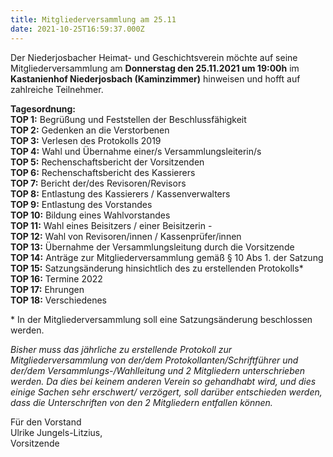 ```yaml
---
title: Mitgliederversammlung am 25.11
date: 2021-10-25T16:59:37.000Z
---
```

Der Niederjosbacher Heimat- und Geschichtsverein möchte auf seine Mitgliederversammlung am **Donnerstag den 25.11.2021 um 19:00h** im **Kastanienhof Niederjosbach (Kaminzimmer)** hinweisen und hofft auf zahlreiche Teilnehmer.

**Tagesordnung:**  
**TOP 1:** Begrüßung und Feststellen der Beschlussfähigkeit  
**TOP 2:** Gedenken an die Verstorbenen  
**TOP 3:** Verlesen des Protokolls 2019  
**TOP 4:** Wahl und Übernahme einer/s Versammlungsleiterin/s  
**TOP 5:** Rechenschaftsbericht der Vorsitzenden  
**TOP 6:** Rechenschaftsbericht des Kassierers  
**TOP 7:** Bericht der/des Revisoren/Revisors  
**TOP 8:** Entlastung des Kassierers / Kassenverwalters  
**TOP 9:** Entlastung des Vorstandes  
**TOP 10:** Bildung eines Wahlvorstandes  
**TOP 11:** Wahl eines Beisitzers / einer Beisitzerin  -  
**TOP 12:** Wahl von Revisoren/innen / Kassenprüfer/innen  
**TOP 13:** Übernahme der Versammlungsleitung durch die Vorsitzende  
**TOP 14:** Anträge zur Mitgliederversammlung gemäß § 10 Abs 1. der Satzung  
**TOP 15:** Satzungsänderung hinsichtlich des zu erstellenden Protokolls\*  
**TOP 16:** Termine 2022  
**TOP 17:** Ehrungen  
**TOP 18:** Verschiedenes  

\* In der Mitgliederversammlung soll eine Satzungsänderung beschlossen werden.

*Bisher muss das jährliche zu erstellende Protokoll zur Mitgliederversammlung von der/dem Protokollanten/Schriftführer und der/dem Versammlungs-/Wahlleitung und 2 Mitgliedern unterschrieben werden. Da dies bei keinem anderen Verein so gehandhabt wird, und dies einige Sachen sehr erschwert/ verzögert, soll darüber entschieden werden, dass die Unterschriften von den 2 Mitgliedern entfallen können.*

Für den Vorstand  
Ulrike Jungels-Litzius,  
Vorsitzende